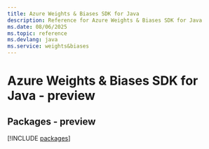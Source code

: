 ```yaml
---
title: Azure Weights & Biases SDK for Java
description: Reference for Azure Weights & Biases SDK for Java
ms.date: 08/06/2025
ms.topic: reference
ms.devlang: java
ms.service: weights&biases
---
```

# Azure Weights & Biases SDK for Java - preview
## Packages - preview
[!INCLUDE [packages](weights-&-biases-index.md)]